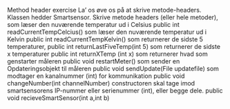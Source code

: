 Method header exercise
La’ os øve os på at skrive metode-headers. Klassen hedder Smartsensor. Skrive metode headers (eller hele metoder),
som læser den nuværende temperatur ud i Celsius
           public int readCurrentTempCelcius()
som læser den nuværende temperatur ud i Kelvin
public int readCurrentTempKelvin()
som returnerer de sidste 5 temperaturer,
public int returnLastFiveTemp(int 5)
som returnerer de sidste x temperaturer
public int returnXTemp (int x)
som returnerer hvad
som genstarter måleren
public void restartMeter()
som sender en Opdateringsobjekt til måleren
public void sendUpdate(File updatefile)
som modtager en kanalnummer (int) for kommunikation
public void changeNumber(int channelNumber) 
constructoren skal tage imod smartsensorens IP-nummer eller serienummer (int), eller begge dele.
public void recieveSmartSensor(int a,int b)
